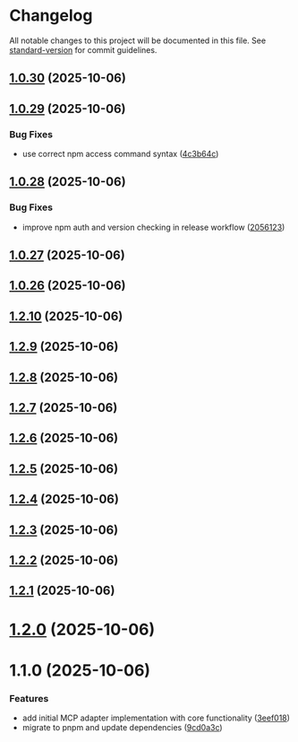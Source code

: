 # Changelog

All notable changes to this project will be documented in this file. See [standard-version](https://github.com/conventional-changelog/standard-version) for commit guidelines.


## [1.0.30](https://github.com/cortexguardai/mcp/compare/v1.0.29...v1.0.30) (2025-10-06)

## [1.0.29](https://github.com/cortexguardai/mcp/compare/v1.0.28...v1.0.29) (2025-10-06)


### Bug Fixes

* use correct npm access command syntax ([4c3b64c](https://github.com/cortexguardai/mcp/commit/4c3b64c731e85d5f4956951636f3ef53bba9c066))

## [1.0.28](https://github.com/cortexguardai/mcp/compare/v1.0.27...v1.0.28) (2025-10-06)


### Bug Fixes

* improve npm auth and version checking in release workflow ([2056123](https://github.com/cortexguardai/mcp/commit/2056123453e14e5018ab186907f75efec3a87502))

## [1.0.27](https://github.com/cortexguardai/mcp/compare/v1.0.26...v1.0.27) (2025-10-06)

## [1.0.26](https://github.com/cortexguardai/mcp/compare/v1.0.24...v1.0.26) (2025-10-06)

## [1.2.10](https://github.com/cortexguardai/mcp/compare/v1.2.9...v1.2.10) (2025-10-06)

## [1.2.9](https://github.com/cortexguardai/mcp/compare/v1.2.8...v1.2.9) (2025-10-06)

## [1.2.8](https://github.com/cortexguardai/mcp/compare/v1.2.7...v1.2.8) (2025-10-06)

## [1.2.7](https://github.com/cortexguardai/mcp/compare/v1.2.6...v1.2.7) (2025-10-06)

## [1.2.6](https://github.com/cortexguardai/mcp/compare/v1.2.5...v1.2.6) (2025-10-06)

## [1.2.5](https://github.com/cortexguardai/mcp/compare/v1.2.4...v1.2.5) (2025-10-06)

## [1.2.4](https://github.com/cortexguardai/mcp/compare/v1.2.3...v1.2.4) (2025-10-06)

## [1.2.3](https://github.com/cortexguardai/mcp/compare/v1.2.2...v1.2.3) (2025-10-06)

## [1.2.2](https://github.com/cortexguardai/mcp/compare/v1.2.1...v1.2.2) (2025-10-06)

## [1.2.1](https://github.com/cortexguardai/mcp/compare/v1.2.0...v1.2.1) (2025-10-06)

# [1.2.0](https://github.com/cortexguardai/mcp/compare/v1.1.0...v1.2.0) (2025-10-06)

# 1.1.0 (2025-10-06)


### Features

* add initial MCP adapter implementation with core functionality ([3eef018](https://github.com/cortexguardai/mcp/commit/3eef01851fe38d85c174f66c617ae76f678dfaa0))
* migrate to pnpm and update dependencies ([9cd0a3c](https://github.com/cortexguardai/mcp/commit/9cd0a3cc5c709cb190afd2688065afb33d7343d4))
